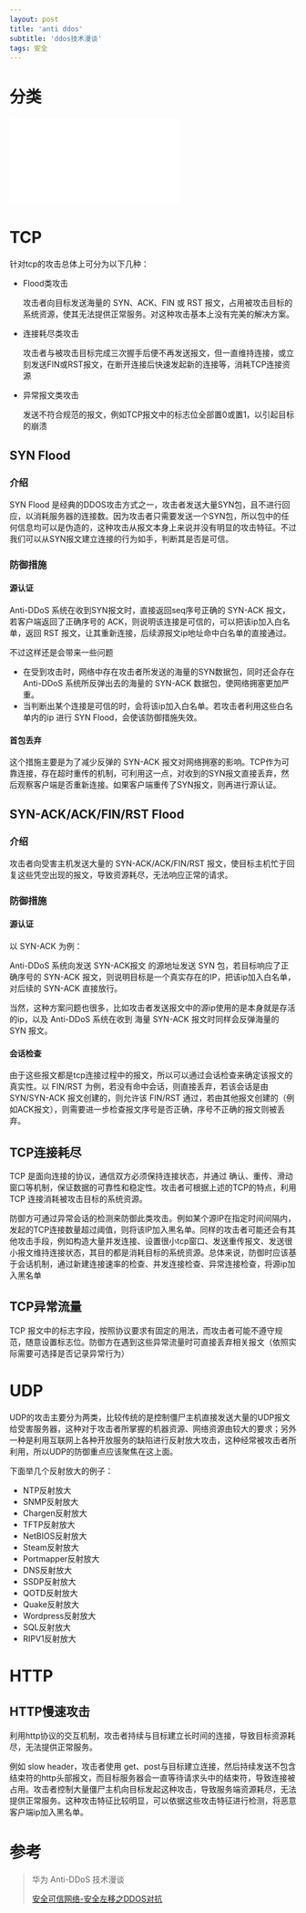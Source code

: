 ```yaml
---
layout: post
title: 'anti ddos'
subtitle: 'ddos技术漫谈'
tags: 安全
---
```


# 分类

![1578154721890](/assets/img/md/2020-01-05-2012314699.img)

# TCP

针对tcp的攻击总体上可分为以下几种：

- Flood类攻击

    攻击者向目标发送海量的 SYN、ACK、FIN 或 RST 报文，占用被攻击目标的系统资源，使其无法提供正常服务。对这种攻击基本上没有完美的解决方案。

- 连接耗尽类攻击

    攻击者与被攻击目标完成三次握手后便不再发送报文，但一直维持连接，或立刻发送FIN或RST报文，在断开连接后快速发起新的连接等，消耗TCP连接资源

- 异常报文类攻击

    发送不符合规范的报文，例如TCP报文中的标志位全部置0或置1，以引起目标的崩溃

## SYN Flood

### 介绍

SYN Flood 是经典的DDOS攻击方式之一，攻击者发送大量SYN包，且不进行回应，以消耗服务器的连接数。因为攻击者只需要发送一个SYN包，所以包中的任何信息均可以是伪造的，这种攻击从报文本身上来说并没有明显的攻击特征。不过我们可以从SYN报文建立连接的行为如手，判断其是否是可信。

### 防御措施

#### 源认证

Anti-DDoS 系统在收到SYN报文时，直接返回seq序号正确的 SYN-ACK 报文，若客户端返回了正确序号的 ACK，则说明该连接是可信的，可以把该ip加入白名单，返回 RST 报文，让其重新连接，后续源报文ip地址命中白名单的直接通过。

不过这样还是会带来一些问题

- 在受到攻击时，网络中存在攻击者所发送的海量的SYN数据包，同时还会存在 Anti-DDoS 系统所反弹出去的海量的 SYN-ACK 数据包，使网络拥塞更加严重。
- 当判断出某个连接是可信的时，会将该ip加入白名单。若攻击者利用这些白名单内的ip 进行 SYN Flood，会使该防御措施失效。

#### 首包丢弃

这个措施主要是为了减少反弹的 SYN-ACK 报文对网络拥塞的影响。TCP作为可靠连接，存在超时重传的机制，可利用这一点，对收到的SYN报文直接丢弃，然后观察客户端是否重新连接。如果客户端重传了SYN报文，则再进行源认证。

## SYN-ACK/ACK/FIN/RST Flood

### 介绍

攻击者向受害主机发送大量的 SYN-ACK/ACK/FIN/RST 报文，使目标主机忙于回复这些凭空出现的报文，导致资源耗尽，无法响应正常的请求。

### 防御措施

#### 源认证

以 SYN-ACK 为例：

Anti-DDoS 系统向发送 SYN-ACK报文 的源地址发送 SYN 包，若目标响应了正确序号的 SYN-ACK 报文，则说明目标是一个真实存在的IP，把该ip加入白名单，对后续的 SYN-ACK 直接放行。

当然，这种方案问题也很多，比如攻击者发送报文中的源ip使用的是本身就是存活的ip，以及 Anti-DDoS 系统在收到 海量 SYN-ACK 报文时同样会反弹海量的 SYN 报文。

#### 会话检查

由于这些报文都是tcp连接过程中的报文，所以可以通过会话检查来确定该报文的真实性。以 FIN/RST 为例，若没有命中会话，则直接丢弃，若该会话是由 SYN/SYN-ACK 报文创建的，则允许该 FIN/RST 通过，若由其他报文创建的（例如ACK报文），则需要进一步检查报文序号是否正确，序号不正确的报文则被丢弃。

## TCP连接耗尽

TCP 是面向连接的协议，通信双方必须保持连接状态，并通过 确认、重传、滑动窗口等机制，保证数据的可靠性和稳定性。攻击者可根据上述的TCP的特点，利用 TCP 连接消耗被攻击目标的系统资源。

防御方可通过异常会话的检测来防御此类攻击。例如某个源IP在指定时间间隔内，发起的TCP连接数量超过阈值，则将该IP加入黑名单。同样的攻击者可能还会有其他攻击手段，例如构造大量并发连接、设置很小tcp窗口、发送重传报文、发送很小报文维持连接状态，其目的都是消耗目标的系统资源。总体来说，防御时应该基于会话机制，通过新建连接速率的检查、并发连接检查、异常连接检查，将源ip加入黑名单

## TCP异常流量

TCP 报文中的标志字段，按照协议要求有固定的用法，而攻击者可能不遵守规范，随意设置标志位。防御方在遇到这些异常流量时可直接丢弃相关报文（依照实际需要可选择是否记录异常行为）

# UDP

UDP的攻击主要分为两类，比较传统的是控制僵尸主机直接发送大量的UDP报文给受害服务器，这种对于攻击者所掌握的机器资源、网络资源由较大的要求；另外一种是利用互联网上各种开放服务的缺陷进行反射放大攻击，这种经常被攻击者所利用，所以UDP的防御重点应该聚焦在这上面。

下面举几个反射放大的例子：

- NTP反射放大
- SNMP反射放大
- Chargen反射放大
- TFTP反射放大
- NetBIOS反射放大
- Steam反射放大
- Portmapper反射放大
- DNS反射放大
- SSDP反射放大
- QOTD反射放大
- Quake反射放大
- Wordpress反射放大
- SQL反射放大
- RIPV1反射放大

# HTTP

## HTTP慢速攻击

利用http协议的交互机制，攻击者持续与目标建立长时间的连接，导致目标资源耗尽，无法提供正常服务。

例如 slow header，攻击者使用 get、post与目标建立连接，然后持续发送不包含结束符的http头部报文，而目标服务器会一直等待请求头中的结束符，导致连接被占用。攻击者控制大量僵尸主机向目标发起这种攻击，导致服务端资源耗尽，无法提供正常服务。这种攻击特征比较明显，可以依据这些攻击特征进行检测，将恶意客户端ip加入黑名单。



# 参考

> 华为 Anti-DDoS 技术漫谈
>
> [安全可信网络-安全左移之DDOS对抗](https://security.tencent.com/index.php/blog/msg/198)

